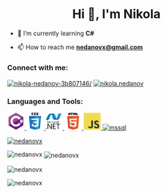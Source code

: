 <h1 align="center">Hi 👋, I'm Nikola</h1>

- 🌱 I’m currently learning **C#**

- 📫 How to reach me **nedanovx@gmail.com**

<h3 align="left">Connect with me:</h3>
<p align="left">
<a href="https://linkedin.com/in/nikola-nedanov-3b807146/" target="blank"><img align="center" src="https://raw.githubusercontent.com/rahuldkjain/github-profile-readme-generator/master/src/images/icons/Social/linked-in-alt.svg" alt="nikola-nedanov-3b807146/" height="30" width="40" /></a>
<a href="https://fb.com/nikola.nedanov" target="blank"><img align="center" src="https://raw.githubusercontent.com/rahuldkjain/github-profile-readme-generator/master/src/images/icons/Social/facebook.svg" alt="nikola.nedanov" height="30" width="40" /></a>
</p>

<h3 align="left">Languages and Tools:</h3>
<p align="left"> <a href="https://www.w3schools.com/cs/" target="_blank" rel="noreferrer"> <img src="https://raw.githubusercontent.com/devicons/devicon/master/icons/csharp/csharp-original.svg" alt="csharp" width="40" height="40" backgraound="white"/> </a> <a href="https://www.w3schools.com/css/" target="_blank" rel="noreferrer"> <img src="https://raw.githubusercontent.com/devicons/devicon/master/icons/css3/css3-original-wordmark.svg" alt="css3" width="40" height="40"/> </a> <a href="https://dotnet.microsoft.com/" target="_blank" rel="noreferrer"> <img src="https://raw.githubusercontent.com/devicons/devicon/master/icons/dot-net/dot-net-original-wordmark.svg" alt="dotnet" width="40" height="40"/> </a> <a href="https://www.w3.org/html/" target="_blank" rel="noreferrer"> <img src="https://raw.githubusercontent.com/devicons/devicon/master/icons/html5/html5-original-wordmark.svg" alt="html5" width="40" height="40"/> </a> <a href="https://developer.mozilla.org/en-US/docs/Web/JavaScript" target="_blank" rel="noreferrer"> <img src="https://raw.githubusercontent.com/devicons/devicon/master/icons/javascript/javascript-original.svg" alt="javascript" width="40" height="40"/> </a> <a href="https://www.microsoft.com/en-us/sql-server" target="_blank" rel="noreferrer"> <img src="https://www.svgrepo.com/show/303229/microsoft-sql-server-logo.svg" alt="mssql" width="40" height="40"/> </a> </p>

<p align="left"> <a href="https://github.com/ryo-ma/github-profile-trophy"><img src="https://github-profile-trophy.vercel.app/?username=nedanovx" alt="nedanovx" /></a> </p>

<p><img align="left" src="https://github-readme-stats.vercel.app/api/top-langs?username=nedanovx&show_icons=true&locale=en&layout=compact" alt="nedanovx" /></p>

<p>&nbsp;<img align="center" src="https://github-readme-stats.vercel.app/api?username=nedanovx&show_icons=true&locale=en" alt="nedanovx" /></p>

<p><img align="center" src="https://github-readme-streak-stats.herokuapp.com/?user=nedanovx&" alt="nedanovx" /></p>

<p align="left"> <img src="https://komarev.com/ghpvc/?username=nedanovx&label=Profile%20views&color=0e75b6&style=flat" alt="nedanovx" /> </p>
